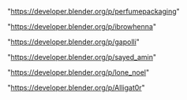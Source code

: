 "https://developer.blender.org/p/perfumepackaging"

"https://developer.blender.org/p/ibrowhenna"

"https://developer.blender.org/p/gapolli"

"https://developer.blender.org/p/sayed_amin"

"https://developer.blender.org/p/lone_noel"

"https://developer.blender.org/p/Alligat0r"

 
